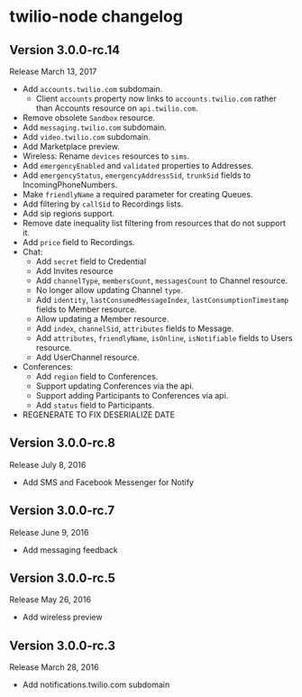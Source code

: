 twilio-node changelog
=====================

Version 3.0.0-rc.14
-------------

Release March 13, 2017

- Add `accounts.twilio.com` subdomain.
    - Client `accounts` property now links to `accounts.twilio.com` rather than Accounts resource on `api.twilio.com`.
- Remove obsolete `Sandbox` resource.
- Add `messaging.twilio.com` subdomain.
- Add `video.twilio.com` subdomain.
- Add Marketplace preview.
- Wireless: Rename `devices` resources to `sims`.
- Add `emergencyEnabled` and `validated` properties to Addresses.
- Add `emergencyStatus`, `emergencyAddressSid`, `trunkSid` fields to IncomingPhoneNumbers.
- Make `friendlyName` a required parameter for creating Queues.
- Add filtering by `callSid` to Recordings lists.
- Add sip regions support.
- Remove date inequality list filtering from resources that do not support it.
- Add `price` field to Recordings.
- Chat:
    - Add `secret` field to Credential
    - Add Invites resource
    - Add `channelType`, `membersCount`, `messagesCount` to Channel resource.
    - No longer allow updating Channel `type`.
    - Add `identity`, `lastConsumedMessageIndex`, `lastConsumptionTimestamp` fields to Member resource.
    - Allow updating a Member resource.
    - Add `index`, `channelSid`, `attributes` fields to Message.
    - Add `attributes`, `friendlyName`, `isOnline`, `isNotifiable` fields to Users resource.
    - Add UserChannel resource.
- Conferences:
    - Add `region` field to Conferences.
    - Support updating Conferences via the api.
    - Support adding Participants to Conferences via api.
    - Add `status` field to Participants.
- REGENERATE TO FIX DESERIALIZE DATE

Version 3.0.0-rc.8
-------------

Release July 8, 2016

- Add SMS and Facebook Messenger for Notify

Version 3.0.0-rc.7
-------------

Release June 9, 2016

- Add messaging feedback

Version 3.0.0-rc.5
-------------

Release May 26, 2016

- Add wireless preview

Version 3.0.0-rc.3
-------------

Release March 28, 2016

- Add notifications.twilio.com subdomain
